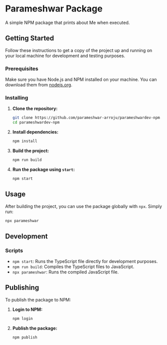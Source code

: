 # Parameshwar Package

A simple NPM package that prints about Me when executed.

## Getting Started

Follow these instructions to get a copy of the project up and running on your local machine for development and testing purposes.

### Prerequisites

Make sure you have Node.js and NPM installed on your machine. You can download them from [nodejs.org](https://nodejs.org/).

### Installing

1. **Clone the repository:**
   ```bash
   git clone https://github.com/parameshwar-arroju/parameshwardev-npm
   cd parameshwardev-npm
   ```

2. **Install dependencies:**
   ```bash
   npm install
   ```

3. **Build the project:**
   ```bash
   npm run build
   ```

4. **Run the package using `start`:**
   ```bash
   npm start
   ```

## Usage

After building the project, you can use the package globally with `npx`. Simply run:
```bash
npx parameshwar
```

## Development

### Scripts

- `npm start`: Runs the TypeScript file directly for development purposes.
- `npm run build`: Compiles the TypeScript files to JavaScript.
- `npx parameshwar`: Runs the compiled JavaScript file.

## Publishing

To publish the package to NPM:

1. **Login to NPM:**
   ```bash
   npm login
   ```

2. **Publish the package:**
   ```bash
   npm publish
   ```